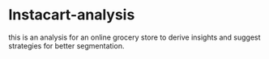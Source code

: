 # Instacart-analysis
this is an analysis for an online grocery store to derive insights and suggest strategies for better segmentation.
